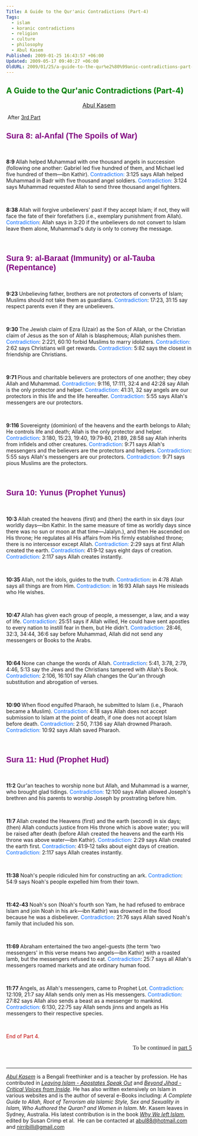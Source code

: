 ```yaml
---
Title: A Guide to the Qur'anic Contradictions (Part-4)
Tags:
  - islam
  - koranic contradictions
  - religion
  - culture
  - philosophy
  - Abul Kasem
Published: 2009-01-25 16:43:57 +06:00
Updated: 2009-05-17 09:40:27 +06:00
OldURL: 2009/01/25/a-guide-to-the-qur%e2%80%99anic-contradictions-part-4/
---
```


<h2 class="MsoTitle"><span style="color: #008000;">A Guide to the Qur'anic Contradictions (Part-4)</span></h2>
<p class="MsoNormal" style="text-align: center;" align="center"><span lang="EN-AU"><span style="font-size: medium;"><a href="https://muktomona.com/Articles/kasem/index.htm">Abul Kasem</a></span></span></p>
<p class="MsoNormal"> After <a href="https://enblog.muktomona.com/?p=82">3rd Part</a></p>

<h2><span style="color: #800080;"><strong><span style="font-size: 16pt; font-family: Arial;">Sura 8: al‑Anfal (The Spoils of War)</span></strong></span></h2>
<p class="MsoNormal"> </p>

<p class="MsoNormal"><strong>8:9
</strong>Allah helped Muhammad with one thousand angels in succession (following one another: Gabriel led five hundred of them, and Michael led five hundred of them—ibn Kathir).
<span style="color: #0066ff;">Contradiction:</span> 3:125 says Allah helped Muhammad in Badr with five thousand angel soldiers.
<span style="color: #0066ff;">Contradiction:</span> 3:124 says Muhammad requested Allah to send three thousand angel fighters.
<p class="MsoNormal"> </p>

<p class="MsoNormal"><strong>8:38
</strong>Allah will forgive unbelievers' past if they accept Islam; if not, they will face the fate of their forefathers (i.e., exemplary punishment from Allah).
<span style="color: #0066ff;">Contradiction</span>: Allah says in 3:20 if the unbelievers do not convert to Islam leave them alone, Muhammad's duty is only to convey the message.
<p class="MsoNormal"> </p>

<h2><strong><span style="font-size: 16pt; font-family: Arial;"><span style="color: #800080;">Sura 9: al‑Baraat (Immunity) or al‑Tauba (Repentance)</span></span></strong></h2>
<p class="MsoNormal"> </p>

<p class="MsoNormal"><strong>9:23
</strong>Unbelieving father, brothers are not protectors of converts of Islam; Muslims should not take them as guardians.
<span style="color: #0066ff;">Contradiction</span>: 17:23, 31:15 say respect parents even if they are unbelievers.
<p class="MsoNormal"> </p>

<p class="MsoNormal"><strong>9:30
</strong>The Jewish claim of Ezra (Uzair) as the Son of Allah, or the Christian claim of Jesus as the son of Allah is blasphemous; Allah punishes them.
<span style="color: #0066ff;">Contradiction</span>: 2:221, 60:10 forbid Muslims to marry idolaters.
<span style="color: #0066ff;">Contradiction:</span> 2:62 says Christians will get rewards.
<span style="color: #0066ff;">Contradiction:</span> 5:82 says the closest in friendship are Christians.
<p class="MsoNormal"> </p>

<p class="MsoNormal"><strong>9:71
</strong>Pious and charitable believers are protectors of one another; they obey Allah and Muhammad.
<span style="color: #0066ff;">Contradiction</span>: 9:116, 17:111, 32:4 and 42:28 say Allah is the only protector and helper.
<span style="color: #0066ff;">Contradiction:</span> 41:31, 32 say angels are our protectors in this life and the life hereafter.
<span style="color: #0066ff;">Contradiction:</span> 5:55 says Allah's messengers are our protectors.
<p class="MsoNormal"> </p>

<p class="MsoNormal"><strong>9:116
</strong>Sovereignty (dominion) of the heavens and the earth belongs to Allah; He controls life and death; Allah is the only protector and helper.
<span style="color: #0066ff;">Contradiction</span>: 3:180, 15:23, 19:40, 19:79‑80, 21:89, 28:58 say Allah inherits from infidels and other creatures.
<span style="color: #0066ff;">Contradiction</span>: 9:71 says Allah's messengers and the believers are the protectors and helpers.
<span style="color: #0066ff;">Contradiction</span>: 5:55 says Allah's messengers are our protectors.
<span style="color: #0066ff;">Contradiction:</span> 9:71 says pious Muslims are the protectors.
<p class="MsoNormal"> </p>

<h2><strong><span style="font-size: 16pt; font-family: Arial;"><span style="color: #800080;">Sura 10: Yunus (Prophet Yunus)</span></span></strong></h2>
<p class="MsoNormal"><strong> </strong></p>

<p class="MsoNormal"><strong>10:3
</strong>Allah created the heavens (first) and (then) the earth in six days (our worldly days—ibn Kathir. In the same measure of time as worldly days since there was no sun or moon at that time—Jalalyn.), and then He ascended on His throne; He regulates all His affairs from His firmly established throne; there is no intercessor except Allah.
<span style="color: #0066ff;">Contradiction:</span> 2:29 says at first Allah created the earth.
<span style="color: #0066ff;">Contradiction</span>: 41:9‑12 says eight days of creation.
<span style="color: #0066ff;">Contradiction:</span> 2:117 says Allah creates instantly.
<p class="MsoNormal"> </p>

<p class="MsoNormal"><strong>10:35
</strong>Allah, not the idols, guides to the truth.
<span style="color: #0066ff;">Contradiction</span>: in 4:78 Allah says all things are from Him.
<span style="color: #0066ff;">Contradiction:</span> in 16:93 Allah says He misleads who He wishes.
<p class="MsoNormal"> </p>

<p class="MsoNormal"><strong>10:47
</strong>Allah has given each group of people, a messenger, a law, and a way of life.
<span style="color: #0066ff;">Contradiction</span>: 25:51 says if Allah willed, He could have sent apostles to every nation to instill fear in them, but He didn't.
<span style="color: #0066ff;">Contradiction:</span> 28:46, 32:3, 34:44, 36:6 say before Muhammad, Allah did not send any messengers or Books to the Arabs.
<p class="MsoNormal"> </p>

<p class="MsoNormal"><strong>10:64
</strong>None can change the words of Allah.
<span style="color: #0066ff;">Contradiction</span>: 5:41, 3:78, 2:79, 4:46, 5:13 say the Jews and the Christians tampered with Allah's Book.
<span style="color: #0066ff;">Contradiction</span>: 2:106, 16:101 say Allah changes the Qur'an through substitution and abrogation of verses.
<p class="MsoNormal"> </p>

<p class="MsoNormal"><strong>10:90
</strong>When flood engulfed Pharaoh, he submitted to Islam (i.e., Pharaoh became a Muslim).
<span style="color: #0066ff;">Contradiction</span>: 4:18 says Allah does not accept submission to Islam at the point of death, if one does not accept Islam before death.
<span style="color: #0066ff;">Contradiction</span>: 2:50, 7:136 say Allah drowned Pharaoh.
<span style="color: #0066ff;">Contradiction:</span> 10:92 says Allah saved Pharaoh.
<p class="MsoNormal"> </p>

<h2><strong><span style="font-size: 16pt; font-family: Arial;"><span style="color: #800080;">Sura 11: Hud (Prophet Hud)</span></span></strong></h2>
<p class="MsoNormal"> </p>

<p class="MsoNormal"><strong>11:2
</strong>Qur'an teaches to worship none but Allah, and Muhammad is a warner, who brought glad tidings.
<span style="color: #0066ff;">Contradiction:</span> 12:100 says Allah allowed Joseph's brethren and his parents to worship Joseph by prostrating before him.
<p class="MsoNormal"> </p>

<p class="MsoNormal"><strong>11:7
</strong>Allah created the Heavens (first) and the earth (second) in six days; (then) Allah conducts justice from His throne which is above water; you will be raised after death (before Allah created the heavens and the earth His throne was above water—ibn Kathir).
<span style="color: #0066ff;">Contradiction:</span> 2:29 says Allah created the earth first.
<span style="color: #0066ff;">Contradiction</span>: 41:9‑12 talks about eight days of creation.
<span style="color: #0066ff;">Contradiction:</span> 2:117 says Allah creates instantly.
<p class="MsoNormal"> </p>

<p class="MsoNormal"><strong>11:38
</strong><span class="BodyText2Char">Noah's people ridiculed him for constructing an ark.
<span style="color: #0066ff;">Contradiction</span>: 54:9 says Noah's people expelled him from their town.</span>
<p class="MsoNormal"><span class="BodyText2Char"> </span></p>

<p class="MsoNormal"><span class="BodyText2Char"><strong>11:42‑43
</strong></span>Noah's son (Noah's fourth son Yam, he had refused to embrace Islam and join Noah in his ark—ibn Kathir) was drowned in the flood because he was a disbeliever.
<span style="color: #0066ff;">Contradiction</span>: 21:76 says Allah saved Noah's family that included his son.
<p class="MsoNormal"><span class="BodyText2Char"> </span></p>

<p class="MsoNormal"><span class="BodyText2Char"><strong>11:69
</strong></span>Abraham entertained the two angel-guests (the term 'two messengers' in this verse means two angels—ibn Kathir) with a roasted lamb, but the messengers refused to eat.
<span style="color: #0066ff;">Contradiction</span>: 25:7 says all Allah's messengers roamed markets and ate ordinary human food.
<p class="MsoNormal"> </p>

<p class="MsoNormal"><strong>11:77
</strong>Angels, as Allah's messengers, came to Prophet Lot.
<span style="color: #0066ff;">Contradiction</span>: 12:109, 21:7 say Allah sends only men as His messengers.
<span style="color: #0066ff;">Contradiction:</span> 27:82 says Allah also sends a beast as a messenger to mankind.
<span style="color: #0066ff;">Contradiction:</span> 6:130, 22:75 say Allah sends jinns and angels as His messengers to their respective species.
<p class="MsoNormal"> </p>
<p class="MsoNormal"><span style="color: #c00000;">End of Part 4.</span></p>
<p align="right"><span style="font-size: 12pt; font-family: Times New Roman;">To be continued in <a href="https://enblog.muktomona.com/?p=110">part 5</a></span></p>

 

<hr /><em><a href="https://muktomona.com/Articles/kasem/index.htm">Abul Kasem</a></em> is a Bengali freethinker and is a teacher by profession. He has contributed in <a href="https://www.amazon.com/Leaving-Islam-Apostates-Speak-Out/dp/1591020689/ref=pd_bbs_sr_1/104-8919824-5747905?ie=UTF8&amp;s=books&amp;qid=1176351399&amp;sr=1-1" target="_blank"><em>Leaving Islam - Apostates Speak Out</em></a><em> </em>and<em> <a href="https://www.amazon.com/gp/product/1933146192/sr=8-1/qid=1144991009/ref=pd_bbs_1/002-2152279-3237646?_encoding=UTF8" target="_blank">Beyond Jihad - Critical Voices from Inside</a></em>. He has also written extensively on Islam in various websites and is the author of several e-Books including: <em>A Complete Guide to Allah, Root of Terrorism ala Islamic Style, Sex and Sexuality in Islam, Who Authored the Quran? and Women in Islam</em>. Mr. Kasem leaves in Sydney, Australia. His latest contribution is in the book <em><a href="https://www.amazon.com/Why-We-Left-Islam-Muslims/dp/0979267102">Why We left Islam</a></em>, edited by Susan Crimp et al.  He can be contacted at <a href="mailto:abul88@hotmail.com">abul88@hotmail.com</a> and <a href="mailto:nirribilli@gmail.com">nirribilli@gmail.com</a>
